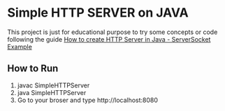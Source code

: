 # Simple HTTP SERVER on JAVA
This project is just for educational purpose to try some concepts or code following the guide [How to create HTTP Server in Java - ServerSocket Example](https://javarevisited.blogspot.com/2015/06/how-to-create-http-server-in-java-serversocket-example.html#)

## How to Run
1. javac SimpleHTTPServer  
2. java SimpleHTTPServer  
2. Go to your broser and type http://localhost:8080